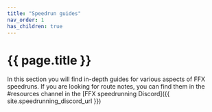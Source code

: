 ```yaml
---
title: "Speedrun guides"
nav_order: 1
has_children: true
---
```

# {{ page.title }}
In this section you will find in-depth guides for various aspects of FFX speedruns.
If you are looking for route notes, you can find them in the #resources channel in the [FFX speedrunning Discord]({{ site.speedrunning_discord_url }})
